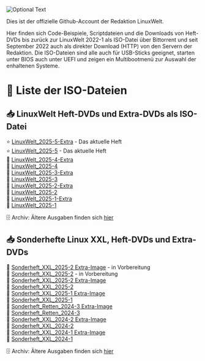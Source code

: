 ![Optional Text](../main/docs/images/LinuxWelt.svg)

Dies ist der offizielle Github-Account der Redaktion LinuxWelt.

Hier finden sich Code-Beispiele, Scriptdateien und die Downloads von Heft-DVDs bis zurück zur LinuxWelt 2022-1 als ISO-Datei über Bittorrent und seit September 2022 auch als direkter Download (HTTP) von den Servern der Redaktion. Die ISO-Dateien sind alle auch für USB-Sticks geeignet, starten unter BIOS auch unter UEFI und zeigen ein Multibootmenü zur Auswahl der enhaltenen Systeme.

# 💽 Liste der ISO-Dateien 

## 📥 LinuxWelt Heft-DVDs und Extra-DVDs als ISO-Datei
  ⭐ [LinuxWelt_2025-5-Extra](https://github.com/LinuxWelt/LinuxWelt/tree/main/torrents/LinuxWelt_2025-5-Extra) - Das aktuelle Heft  
  ⭐ [LinuxWelt_2025-5](https://github.com/LinuxWelt/LinuxWelt/tree/main/torrents/LinuxWelt_2025-5) - Das aktuelle Heft  
  💽 [LinuxWelt_2025-4-Extra](https://github.com/LinuxWelt/LinuxWelt/tree/main/torrents/LinuxWelt_2025-4-Extra)  
  💽 [LinuxWelt_2025-4](https://github.com/LinuxWelt/LinuxWelt/tree/main/torrents/LinuxWelt_2025-4)  
  💽 [LinuxWelt_2025-3-Extra](https://github.com/LinuxWelt/LinuxWelt/tree/main/torrents/LinuxWelt_2025-3-Extra)   
  💽 [LinuxWelt_2025-3](https://github.com/LinuxWelt/LinuxWelt/tree/main/torrents/LinuxWelt_2025-3)   
  💽 [LinuxWelt_2025-2-Extra](https://github.com/LinuxWelt/LinuxWelt/tree/main/torrents/LinuxWelt_2025-2-Extra)  
  💽 [LinuxWelt_2025-2](https://github.com/LinuxWelt/LinuxWelt/tree/main/torrents/LinuxWelt_2025-2)  
  💽 [LinuxWelt_2025-1-Extra](https://github.com/LinuxWelt/LinuxWelt/tree/main/torrents/LinuxWelt_2025-1-Extra)   
  💽 [LinuxWelt_2025-1](https://github.com/LinuxWelt/LinuxWelt/tree/main/torrents/LinuxWelt_2025-1)  

  🗄️ Archiv: Ältere Ausgaben finden sich [hier](https://github.com/LinuxWelt/Heft-Archiv/blob/main/README.md)   

## 📥 Sonderhefte Linux XXL, Heft-DVDs und Extra-DVDs

<!-- Nur Sonderhefte ab hier -->

  💽 [Sonderheft_XXL_2025-2 Extra-Image](https://github.com/LinuxWelt/LinuxWelt/tree/main/torrents/LinuxWelt_XXL_2025-3-Extra) - in Vorbereitung  
  💽 [Sonderheft_XXL_2025-2](https://github.com/LinuxWelt/LinuxWelt/tree/main/torrents/LinuxWelt_XXL_2025-3) - in Vorbereitung  
  💽 [Sonderheft_XXL_2025-2 Extra-Image](https://github.com/LinuxWelt/LinuxWelt/tree/main/torrents/LinuxWelt_XXL_2025-2-Extra)  
  💽 [Sonderheft_XXL_2025-2](https://github.com/LinuxWelt/LinuxWelt/tree/main/torrents/LinuxWelt_XXL_2025-2)  
  💽 [Sonderheft_XXL_2025-1 Extra-Image](https://github.com/LinuxWelt/LinuxWelt/tree/main/torrents/LinuxWelt_XXL_2025-1-Extra)  
  💽 [Sonderheft_XXL_2025-1](https://github.com/LinuxWelt/LinuxWelt/tree/main/torrents/LinuxWelt_XXL_2025-1)    
  💽 [Sonderheft_Retten_2024-3 Extra-Image](https://github.com/LinuxWelt/LinuxWelt/tree/main/torrents/Sonderheft_2024-3-Extra)  
  💽 [Sonderheft_Retten_2024-3](https://github.com/LinuxWelt/LinuxWelt/tree/main/torrents/Sonderheft_2024-3)    
  💽 [Sonderheft_XXL_2024-2 Extra-Image](https://github.com/LinuxWelt/LinuxWelt/tree/main/torrents/LinuxWelt_XXL_2024-2-Extra)  
  💽 [Sonderheft_XXL_2024-2](https://github.com/LinuxWelt/LinuxWelt/tree/main/torrents/LinuxWelt_XXL_2024-2)  
  💽 [Sonderheft_XXL_2024-1 Extra-Image](https://github.com/LinuxWelt/LinuxWelt/tree/main/torrents/LinuxWelt_XXL_2024-1-Extra)  
  💽 [Sonderheft_XXL_2024-1](https://github.com/LinuxWelt/LinuxWelt/tree/main/torrents/LinuxWelt_XXL_2024-1)  

  🗄️ Archiv: Ältere Ausgaben finden sich [hier](https://github.com/LinuxWelt/Heft-Archiv/blob/main/README.md)  
  
